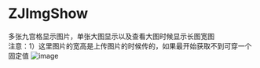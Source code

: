 # ZJImgShow
多张九宫格显示图片，单张大图显示以及查看大图时候显示长图宽图  
注意：1）这里图片的宽高是上传图片的时候传的，如果最开始获取不到可穿一个固定值
![image](https://github.com/1320185140/ZJImgShow/blob/master/ZJImgShow.gif)   
